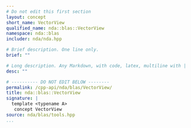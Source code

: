```yaml
---
# Do not edit this first section
layout: concept
short_name: VectorView
qualified_name: nda::blas::VectorView
namespace: nda::blas
includer: nda/nda.hpp

# Brief description. One line only.
brief: ""

# Long description. Any Markdown, with code, latex, multiline with |
desc: ""

# ---------- DO NOT EDIT BELOW --------
permalink: /cpp-api/nda/blas/VectorView/
title: nda::blas::VectorView
signature: |
  template <typename A>
   concept VectorView
source: nda/blas/tools.hpp
...
```


